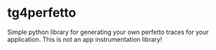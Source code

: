 # tg4perfetto
Simple python library for generating your own perfetto traces for your application.  This is not an app instrumentation library!
